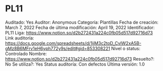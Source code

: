 # PL11

Auditado: Yes
Auditor: Anonymous
Categoría: Plantillas
Fecha de creación: March 7, 2022
Fecha de última modificación: April 19, 2022
Identificador: PL11
Liga: https://www.notion.so/d2b272431a224c0fb05d517d92716d73 
Link auditoría: https://docs.google.com/spreadsheets/d/1ijM3c2toD_CvIW2xA5B-gMz8B6MFrv1eH6yph772y9s/edit#gid=853308221
Nivel o status: Controlado
Nombre: https://www.notion.so/d2b272431a224c0fb05d517d92716d73 
Resuelto?: No
Se utiliza?: Yes
Status auditoría: Con defectos
Última versión: 1.0